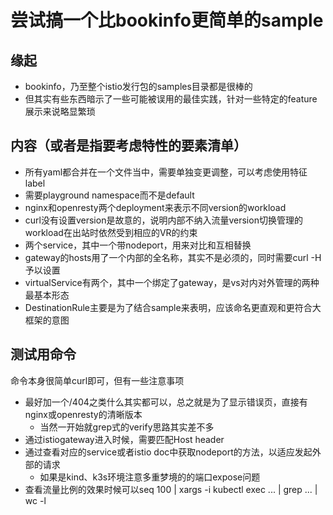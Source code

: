 # 尝试搞一个比bookinfo更简单的sample

## 缘起

+ bookinfo，乃至整个istio发行包的samples目录都是很棒的
+ 但其实有些东西暗示了一些可能被误用的最佳实践，针对一些特定的feature展示来说略显繁琐

## 内容（或者是指要考虑特性的要素清单）

+ 所有yaml都合并在一个文件当中，需要单独变更调整，可以考虑使用特征label
+ 需要playground namespace而不是default
+ nginx和openresty两个deployment来表示不同version的workload
+ curl没有设置version是故意的，说明内部不纳入流量version切换管理的workload在出站时依然受到相应的VR的约束
+ 两个service，其中一个带nodeport，用来对比和互相替换
+ gateway的hosts用了一个内部的全名称，其实不是必须的，同时需要curl -H予以设置
+ virtualService有两个，其中一个绑定了gateway，是vs对内对外管理的两种最基本形态
+ DestinationRule主要是为了结合sample来表明，应该命名更直观和更符合大框架的意图

## 测试用命令

命令本身很简单curl即可，但有一些注意事项

+ 最好加一个/404之类什么其实都可以，总之就是为了显示错误页，直接有nginx或openresty的清晰版本
  - 当然一开始就grep式的verify思路其实差不多
+ 通过istiogateway进入时候，需要匹配Host header
+ 通过查看对应的service或者istio doc中获取nodeport的方法，以适应发起外部的请求
  - 如果是kind、k3s环境注意多重梦境的的端口expose问题
+ 查看流量比例的效果时候可以seq 100 | xargs -i kubectl exec ... | grep ... | wc -l

